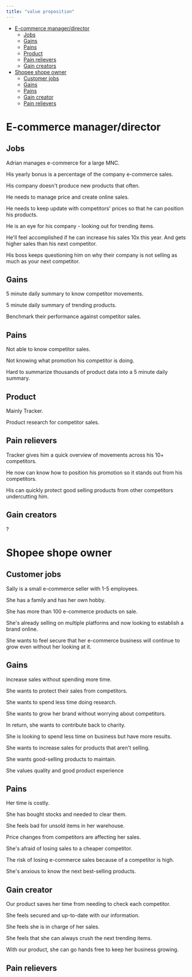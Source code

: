 ```yaml
---
title: "value proposition"
---
```


<!-- vim-markdown-toc GFM -->

* [E-commerce manager/director](#e-commerce-managerdirector)
  * [Jobs](#jobs)
  * [Gains](#gains)
  * [Pains](#pains)
  * [Product](#product)
  * [Pain relievers](#pain-relievers)
  * [Gain creators](#gain-creators)
* [Shopee shope owner](#shopee-shope-owner)
  * [Customer jobs](#customer-jobs)
  * [Gains](#gains-1)
  * [Pains](#pains-1)
  * [Gain creator](#gain-creator)
  * [Pain relievers](#pain-relievers-1)

<!-- vim-markdown-toc -->

# E-commerce manager/director

## Jobs

Adrian manages e-commerce for a large MNC.

His yearly bonus is a percentage of the company e-commerce sales.

His company doesn't produce new products that often.

He needs to manage price and create online sales.

He needs to keep update with competitors' prices so that he can position his products.

He is an eye for his company - looking out for trending items.

He'll feel accomplished if he can increase his sales 10x this year. And gets higher sales than his next competitor.

His boss keeps questioning him on why their company is not selling as much as your next competitor.

## Gains

5 minute daily summary to know competitor movements.

5 minute daily summary of trending products.

Benchmark their performance against competitor sales.

## Pains

Not able to know competitor sales.

Not knowing what promotion his competitor is doing.

Hard to summarize thousands of product data into a 5 minute daily summary.

## Product

Mainly Tracker.

Product research for competitor sales.

## Pain relievers

Tracker gives him a quick overview of movements across his 10+ competitors.

He now can know how to position his promotion so it stands out from his competitors.

His can quickly protect good selling products from other competitors undercutting him.

## Gain creators

?

# Shopee shope owner

## Customer jobs

Sally is a small e-commerce seller with 1-5 employees.

She has a family and has her own hobby.

She has more than 100 e-commerce products on sale.

She's already selling on multiple platforms and now looking to establish a brand online.

She wants to feel secure that her e-commerce business will continue to grow even without her looking at it.

## Gains

Increase sales without spending more time.

She wants to protect their sales from competitors.

She wants to spend less time doing research.

She wants to grow her brand without worrying about competitors.

In return, she wants to contribute back to charity.

She is looking to spend less time on business but have more results.

She wants to increase sales for products that aren't selling.

She wants good-selling products to maintain.

She values quality and good product experience

## Pains

Her time is costly.

She has bought stocks and needed to clear them.

She feels bad for unsold items in her warehouse.

Price changes from competitors are affecting her sales.

She's afraid of losing sales to a cheaper competitor.

The risk of losing e-commerce sales because of a competitor is high.

She's anxious to know the next best-selling products.

## Gain creator

Our product saves her time from needing to check each competitor.

She feels secured and up-to-date with our information.

She feels she is in charge of her sales.

She feels that she can always crush the next trending items.

With our product, she can go hands free to keep her business growing.

## Pain relievers
